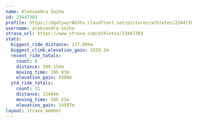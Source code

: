 ```yaml
---
name: Aleksandra Socha
id: 23447303
profile: https://dgalywyr863hv.cloudfront.net/pictures/athletes/23447303/14745546/4/large.jpg
username: aleksandra-socha
strava_url: https://www.strava.com/athletes/23447303
stats:
  biggest_ride_distance: 117.89km
  biggest_climb_elevation_gain: 1819.2m
  recent_ride_totals:
    count: 8
    distance: 399.15km
    moving_time: 20h 03m
    elevation_gain: 4308m
  ytd_ride_totals:
    count: 31
    distance: 1244km
    moving_time: 58h 51m
    elevation_gain: 14587m
layout: strava_member
--- 
```


